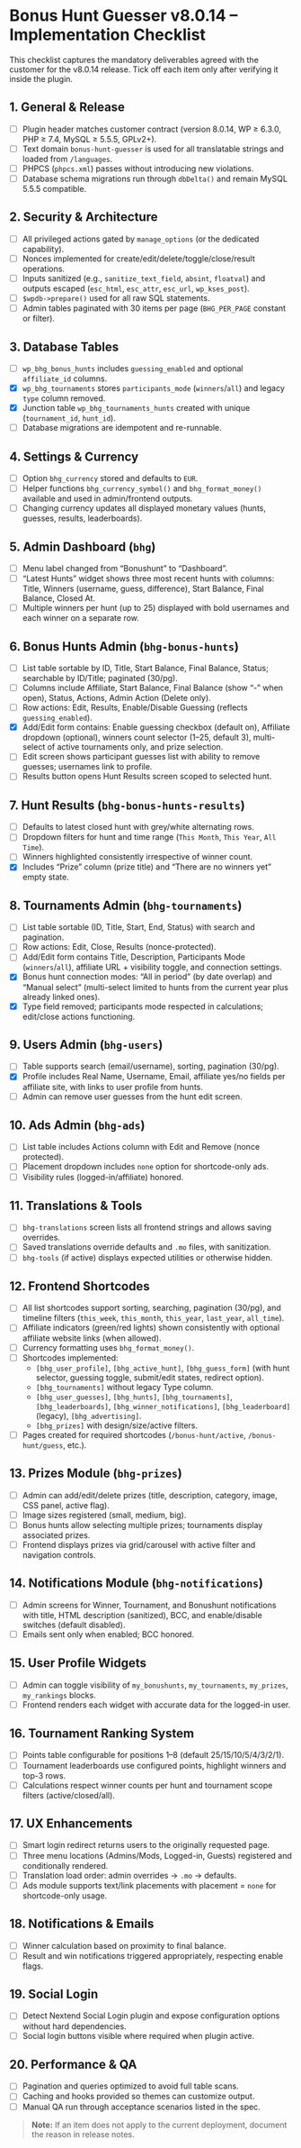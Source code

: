 # Bonus Hunt Guesser v8.0.14 – Implementation Checklist

This checklist captures the mandatory deliverables agreed with the customer for the v8.0.14 release. Tick off each item only after verifying it inside the plugin.

## 1. General & Release
- [ ] Plugin header matches customer contract (version 8.0.14, WP ≥ 6.3.0, PHP ≥ 7.4, MySQL ≥ 5.5.5, GPLv2+).
- [ ] Text domain `bonus-hunt-guesser` is used for all translatable strings and loaded from `/languages`.
- [ ] PHPCS (`phpcs.xml`) passes without introducing new violations.
- [ ] Database schema migrations run through `dbDelta()` and remain MySQL 5.5.5 compatible.

## 2. Security & Architecture
- [ ] All privileged actions gated by `manage_options` (or the dedicated capability).
- [ ] Nonces implemented for create/edit/delete/toggle/close/result operations.
- [ ] Inputs sanitized (e.g., `sanitize_text_field`, `absint`, `floatval`) and outputs escaped (`esc_html`, `esc_attr`, `esc_url`, `wp_kses_post`).
- [ ] `$wpdb->prepare()` used for all raw SQL statements.
- [ ] Admin tables paginated with 30 items per page (`BHG_PER_PAGE` constant or filter).

## 3. Database Tables
- [ ] `wp_bhg_bonus_hunts` includes `guessing_enabled` and optional `affiliate_id` columns.
- [x] `wp_bhg_tournaments` stores `participants_mode` (`winners`/`all`) and legacy `type` column removed.
- [x] Junction table `wp_bhg_tournaments_hunts` created with unique (`tournament_id`, `hunt_id`).
- [ ] Database migrations are idempotent and re-runnable.

## 4. Settings & Currency
- [ ] Option `bhg_currency` stored and defaults to `EUR`.
- [ ] Helper functions `bhg_currency_symbol()` and `bhg_format_money()` available and used in admin/frontend outputs.
- [ ] Changing currency updates all displayed monetary values (hunts, guesses, results, leaderboards).

## 5. Admin Dashboard (`bhg`)
- [ ] Menu label changed from “Bonushunt” to “Dashboard”.
- [ ] “Latest Hunts” widget shows three most recent hunts with columns: Title, Winners (username, guess, difference), Start Balance, Final Balance, Closed At.
- [ ] Multiple winners per hunt (up to 25) displayed with bold usernames and each winner on a separate row.

## 6. Bonus Hunts Admin (`bhg-bonus-hunts`)
- [ ] List table sortable by ID, Title, Start Balance, Final Balance, Status; searchable by ID/Title; paginated (30/pg).
- [ ] Columns include Affiliate, Start Balance, Final Balance (show “-” when open), Status, Actions, Admin Action (Delete only).
- [ ] Row actions: Edit, Results, Enable/Disable Guessing (reflects `guessing_enabled`).
- [x] Add/Edit form contains: Enable guessing checkbox (default on), Affiliate dropdown (optional), winners count selector (1–25, default 3), multi-select of active tournaments only, and prize selection.
- [ ] Edit screen shows participant guesses list with ability to remove guesses; usernames link to profile.
- [ ] Results button opens Hunt Results screen scoped to selected hunt.

## 7. Hunt Results (`bhg-bonus-hunts-results`)
- [ ] Defaults to latest closed hunt with grey/white alternating rows.
- [ ] Dropdown filters for hunt and time range (`This Month`, `This Year`, `All Time`).
- [ ] Winners highlighted consistently irrespective of winner count.
- [x] Includes “Prize” column (prize title) and “There are no winners yet” empty state.

## 8. Tournaments Admin (`bhg-tournaments`)
- [ ] List table sortable (ID, Title, Start, End, Status) with search and pagination.
- [ ] Row actions: Edit, Close, Results (nonce-protected).
- [ ] Add/Edit form contains Title, Description, Participants Mode (`winners`/`all`), affiliate URL + visibility toggle, and connection settings.
- [x] Bonus hunt connection modes: “All in period” (by date overlap) and “Manual select” (multi-select limited to hunts from the current year plus already linked ones).
- [x] Type field removed; participants mode respected in calculations; edit/close actions functioning.

## 9. Users Admin (`bhg-users`)
- [ ] Table supports search (email/username), sorting, pagination (30/pg).
- [x] Profile includes Real Name, Username, Email, affiliate yes/no fields per affiliate site, with links to user profile from hunts.
- [ ] Admin can remove user guesses from the hunt edit screen.

## 10. Ads Admin (`bhg-ads`)
- [ ] List table includes Actions column with Edit and Remove (nonce protected).
- [ ] Placement dropdown includes `none` option for shortcode-only ads.
- [ ] Visibility rules (logged-in/affiliate) honored.

## 11. Translations & Tools
- [ ] `bhg-translations` screen lists all frontend strings and allows saving overrides.
- [ ] Saved translations override defaults and `.mo` files, with sanitization.
- [ ] `bhg-tools` (if active) displays expected utilities or otherwise hidden.

## 12. Frontend Shortcodes
- [ ] All list shortcodes support sorting, searching, pagination (30/pg), and timeline filters (`this_week`, `this_month`, `this_year`, `last_year`, `all_time`).
- [ ] Affiliate indicators (green/red lights) shown consistently with optional affiliate website links (when allowed).
- [ ] Currency formatting uses `bhg_format_money()`.
- [ ] Shortcodes implemented:
  - `[bhg_user_profile]`, `[bhg_active_hunt]`, `[bhg_guess_form]` (with hunt selector, guessing toggle, submit/edit states, redirect option).
  - `[bhg_tournaments]` without legacy Type column.
  - `[bhg_user_guesses]`, `[bhg_hunts]`, `[bhg_tournaments]`, `[bhg_leaderboards]`, `[bhg_winner_notifications]`, `[bhg_leaderboard]` (legacy), `[bhg_advertising]`.
  - `[bhg_prizes]` with design/size/active filters.
- [ ] Pages created for required shortcodes (`/bonus-hunt/active`, `/bonus-hunt/guess`, etc.).

## 13. Prizes Module (`bhg-prizes`)
- [ ] Admin can add/edit/delete prizes (title, description, category, image, CSS panel, active flag).
- [ ] Image sizes registered (small, medium, big).
- [ ] Bonus hunts allow selecting multiple prizes; tournaments display associated prizes.
- [ ] Frontend displays prizes via grid/carousel with active filter and navigation controls.

## 14. Notifications Module (`bhg-notifications`)
- [ ] Admin screens for Winner, Tournament, and Bonushunt notifications with title, HTML description (sanitized), BCC, and enable/disable switches (default disabled).
- [ ] Emails sent only when enabled; BCC honored.

## 15. User Profile Widgets
- [ ] Admin can toggle visibility of `my_bonushunts`, `my_tournaments`, `my_prizes`, `my_rankings` blocks.
- [ ] Frontend renders each widget with accurate data for the logged-in user.

## 16. Tournament Ranking System
- [ ] Points table configurable for positions 1–8 (default 25/15/10/5/4/3/2/1).
- [ ] Tournament leaderboards use configured points, highlight winners and top-3 rows.
- [ ] Calculations respect winner counts per hunt and tournament scope filters (active/closed/all).

## 17. UX Enhancements
- [ ] Smart login redirect returns users to the originally requested page.
- [ ] Three menu locations (Admins/Mods, Logged-in, Guests) registered and conditionally rendered.
- [ ] Translation load order: admin overrides → `.mo` → defaults.
- [ ] Ads module supports text/link placements with placement = `none` for shortcode-only usage.

## 18. Notifications & Emails
- [ ] Winner calculation based on proximity to final balance.
- [ ] Result and win notifications triggered appropriately, respecting enable flags.

## 19. Social Login
- [ ] Detect Nextend Social Login plugin and expose configuration options without hard dependencies.
- [ ] Social login buttons visible where required when plugin active.

## 20. Performance & QA
- [ ] Pagination and queries optimized to avoid full table scans.
- [ ] Caching and hooks provided so themes can customize output.
- [ ] Manual QA run through acceptance scenarios listed in the spec.

> **Note:** If an item does not apply to the current deployment, document the reason in release notes.
